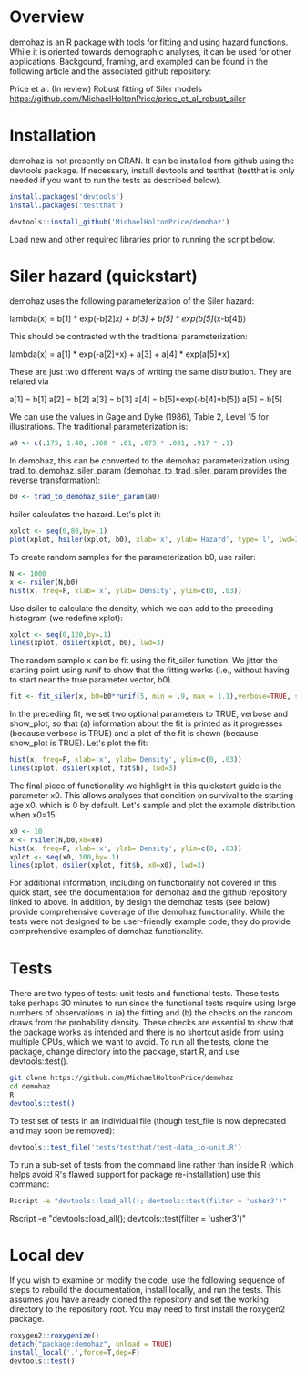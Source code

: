 # Overview
demohaz is an R package with tools for fitting and using hazard functions.
While it is oriented towards demographic analyses, it can be used for other 
applications. Backgound, framing, and exampled can be found in the following
article and the associated github repository:

Price et al. (In review) Robust fitting of Siler models
https://github.com/MichaelHoltonPrice/price_et_al_robust_siler

# Installation
demohaz is not presently on CRAN. It can be installed from github using the
devtools package. If necessary, install devtools and testthat (testthat is
only needed if you want to run the tests as described below).

```R
install.packages('devtools')
install.packages('testthat')
```

```R
devtools::install_github('MichaelHoltonPrice/demohaz')
```
Load new and other required libraries prior to running the script below.

# Siler hazard (quickstart)
demohaz uses the following parameterization of the Siler hazard:

lambda(x) = b[1] * exp(-b[2]*x) + b[3] + b[5] * exp(b[5]*(x-b[4]))

This should be contrasted with the traditional parameterization:

lambda(x) = a[1] * exp(-a[2]*x) + a[3] + a[4] * exp(a[5]*x)

These are just two different ways of writing the same distribution. They are
related via

a[1] = b[1]
a[2] = b[2]
a[3] = b[3]
a[4] = b[5]*exp(-b[4]*b[5])
a[5] = b[5]

We can use the values in Gage and Dyke (1986), Table 2, Level 15 for
illustrations. The traditional parameterization is:

```R
a0 <- c(.175, 1.40, .368 * .01, .075 * .001, .917 * .1)
```

In demohaz, this can be converted to the demohaz parameterization using
trad_to_demohaz_siler_param (demohaz_to_trad_siler_param provides the reverse
transformation):

```R
b0 <- trad_to_demohaz_siler_param(a0)
```

hsiler calculates the hazard. Let's plot it:

```R
xplot <- seq(0,80,by=.1)
plot(xplot, hsiler(xplot, b0), xlab='x', ylab='Hazard', type='l', lwd=3)
```

To create random samples for the parameterization b0, use rsiler:

```R
N <- 1000
x <- rsiler(N,b0)
hist(x, freq=F, xlab='x', ylab='Density', ylim=c(0, .03))
```

Use dsiler to calculate the density, which we can add to the preceding
histogram (we redefine xplot):

```R
xplot <- seq(0,120,by=.1)
lines(xplot, dsiler(xplot, b0), lwd=3)
```

The random sample x can be fit using the fit_siler function. We jitter the
starting point using runif to show that the fitting works (i.e., without having
to start near the true parameter vector, b0).

```R
fit <- fit_siler(x, b0=b0*runif(5, min = .9, max = 1.1),verbose=TRUE, show_plot=TRUE)
```

In the preceding fit, we set two optional parameters to TRUE, verbose and
show_plot, so that (a) information about the fit is printed as it progresses
(because verbose is TRUE) and a plot of the fit is shown (because show_plot is
TRUE). Let's plot the fit:

```R
hist(x, freq=F, xlab='x', ylab='Density', ylim=c(0, .03))
lines(xplot, dsiler(xplot, fit$b), lwd=3)
```

The final piece of functionality we highlight in this quickstart guide is the
parameter x0. This allows analyses that condition on survival to the starting
age x0, which is 0 by default. Let's sample and plot the example distribution
when x0=15:

```R
x0 <- 10
x <- rsiler(N,b0,x0=x0)
hist(x, freq=F, xlab='x', ylab='Density', ylim=c(0, .03))
xplot <- seq(x0, 100,by=.1)
lines(xplot, dsiler(xplot, fit$b, x0=x0), lwd=3)
```

For additional information, including on functionality not covered in this
quick start, see the documentation for demohaz and the github repository
linked to above. In addition, by design the demohaz tests (see below) provide comprehensive coverage of the demohaz functionality. While the tests were not
designed to be user-friendly example code, they do provide comprehensive
examples of demohaz functionality.

# Tests
There are two types of tests: unit tests and functional tests. These tests
take perhaps 30 minutes to run since the functional tests require using
large numbers of observations in (a) the fitting and (b) the checks on the
random draws from the probability density. These checks are essential to show
that the package works as intended and there is no shortcut aside from using
multiple CPUs, which we want to avoid. To run all the tests, clone the package,
change directory into the package, start R, and use devtools::test().

```bash
git clone https://github.com/MichaelHoltonPrice/demohaz
cd demohaz
R
devtools::test()
```

To test set of tests in an individual file (though test_file is now deprecated
and may soon be removed):

```R
devtools::test_file('tests/testthat/test-data_io-unit.R')
```

To run a sub-set of tests from the command line rather than inside R (which helps avoid R's flawed support for package re-installation) use this command:

```bash
Rscript -e "devtools::load_all(); devtools::test(filter = 'usher3')"
```

Rscript -e "devtools::load_all(); devtools::test(filter = 'usher3')"

# Local dev
If you wish to examine or modify the code, use the following sequence of steps
to rebuild the documentation, install locally, and run the tests. This assumes
you have already cloned the repository and set the working directory to the
repository root. You may need to first install the roxygen2 package.

```R
roxygen2::roxygenize()
detach("package:demohaz", unload = TRUE)
install_local('.',force=T,dep=F)
devtools::test()
```
